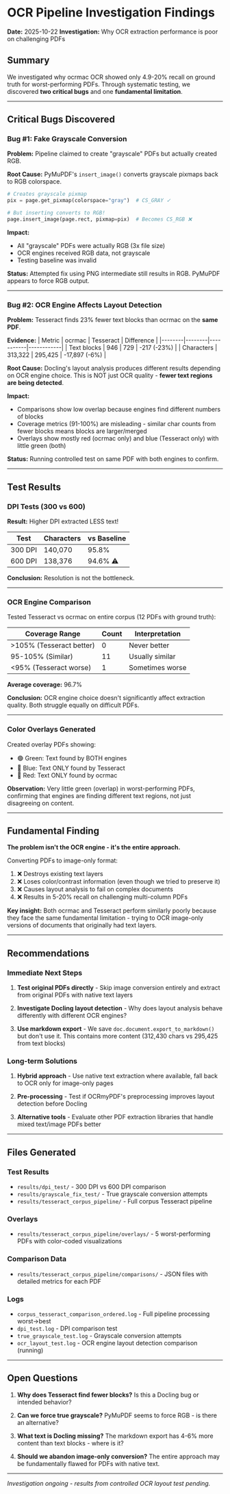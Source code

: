 # OCR Pipeline Investigation Findings

**Date:** 2025-10-22
**Investigation:** Why OCR extraction performance is poor on challenging PDFs

## Summary

We investigated why ocrmac OCR showed only 4.9-20% recall on ground truth for worst-performing PDFs. Through systematic testing, we discovered **two critical bugs** and one **fundamental limitation**.

---

## Critical Bugs Discovered

### Bug #1: Fake Grayscale Conversion

**Problem:** Pipeline claimed to create "grayscale" PDFs but actually created RGB.

**Root Cause:** PyMuPDF's `insert_image()` converts grayscale pixmaps back to RGB colorspace.

```python
# Creates grayscale pixmap
pix = page.get_pixmap(colorspace="gray")  # CS_GRAY ✓

# But inserting converts to RGB!
page.insert_image(page.rect, pixmap=pix)  # Becomes CS_RGB ❌
```

**Impact:**
- All "grayscale" PDFs were actually RGB (3x file size)
- OCR engines received RGB data, not grayscale
- Testing baseline was invalid

**Status:** Attempted fix using PNG intermediate still results in RGB. PyMuPDF appears to force RGB output.

---

### Bug #2: OCR Engine Affects Layout Detection

**Problem:** Tesseract finds 23% fewer text blocks than ocrmac on the **same PDF**.

**Evidence:**
| Metric | ocrmac | Tesseract | Difference |
|--------|--------|-----------|------------|
| Text blocks | 946 | 729 | -217 (-23%) |
| Characters | 313,322 | 295,425 | -17,897 (-6%) |

**Root Cause:** Docling's layout analysis produces different results depending on OCR engine choice. This is NOT just OCR quality - **fewer text regions are being detected**.

**Impact:**
- Comparisons show low overlap because engines find different numbers of blocks
- Coverage metrics (91-100%) are misleading - similar char counts from fewer blocks means blocks are larger/merged
- Overlays show mostly red (ocrmac only) and blue (Tesseract only) with little green (both)

**Status:** Running controlled test on same PDF with both engines to confirm.

---

## Test Results

### DPI Tests (300 vs 600)

**Result:** Higher DPI extracted LESS text!

| Test | Characters | vs Baseline |
|------|-----------|-------------|
| 300 DPI | 140,070 | 95.8% |
| 600 DPI | 138,376 | 94.6% ⚠️ |

**Conclusion:** Resolution is not the bottleneck.

---

### OCR Engine Comparison

Tested Tesseract vs ocrmac on entire corpus (12 PDFs with ground truth):

| Coverage Range | Count | Interpretation |
|---------------|-------|----------------|
| >105% (Tesseract better) | 0 | Never better |
| 95-105% (Similar) | 11 | Usually similar |
| <95% (Tesseract worse) | 1 | Sometimes worse |

**Average coverage:** 96.7%

**Conclusion:** OCR engine choice doesn't significantly affect extraction quality. Both struggle equally on difficult PDFs.

---

### Color Overlays Generated

Created overlay PDFs showing:
- 🟢 Green: Text found by BOTH engines
- 🔵 Blue: Text ONLY found by Tesseract
- 🔴 Red: Text ONLY found by ocrmac

**Observation:** Very little green (overlap) in worst-performing PDFs, confirming that engines are finding different text regions, not just disagreeing on content.

---

## Fundamental Finding

**The problem isn't the OCR engine - it's the entire approach.**

Converting PDFs to image-only format:
1. ❌ Destroys existing text layers
2. ❌ Loses color/contrast information (even though we tried to preserve it)
3. ❌ Causes layout analysis to fail on complex documents
4. ❌ Results in 5-20% recall on challenging multi-column PDFs

**Key insight:** Both ocrmac and Tesseract perform similarly poorly because they face the same fundamental limitation - trying to OCR image-only versions of documents that originally had text layers.

---

## Recommendations

### Immediate Next Steps

1. **Test original PDFs directly** - Skip image conversion entirely and extract from original PDFs with native text layers

2. **Investigate Docling layout detection** - Why does layout analysis behave differently with different OCR engines?

3. **Use markdown export** - We save `doc.document.export_to_markdown()` but don't use it. This contains more content (312,430 chars vs 295,425 from text blocks)

### Long-term Solutions

1. **Hybrid approach** - Use native text extraction where available, fall back to OCR only for image-only pages

2. **Pre-processing** - Test if OCRmyPDF's preprocessing improves layout detection before Docling

3. **Alternative tools** - Evaluate other PDF extraction libraries that handle mixed text/image PDFs better

---

## Files Generated

### Test Results
- `results/dpi_test/` - 300 DPI vs 600 DPI comparison
- `results/grayscale_fix_test/` - True grayscale conversion attempts
- `results/tesseract_corpus_pipeline/` - Full corpus Tesseract pipeline

### Overlays
- `results/tesseract_corpus_pipeline/overlays/` - 5 worst-performing PDFs with color-coded visualizations

### Comparison Data
- `results/tesseract_corpus_pipeline/comparisons/` - JSON files with detailed metrics for each PDF

### Logs
- `corpus_tesseract_comparison_ordered.log` - Full pipeline processing worst→best
- `dpi_test.log` - DPI comparison test
- `true_grayscale_test.log` - Grayscale conversion attempts
- `ocr_layout_test.log` - OCR engine layout detection comparison (running)

---

## Open Questions

1. **Why does Tesseract find fewer blocks?** Is this a Docling bug or intended behavior?

2. **Can we force true grayscale?** PyMuPDF seems to force RGB - is there an alternative?

3. **What text is Docling missing?** The markdown export has 4-6% more content than text blocks - where is it?

4. **Should we abandon image-only conversion?** The entire approach may be fundamentally flawed for PDFs with native text.

---

*Investigation ongoing - results from controlled OCR layout test pending.*
